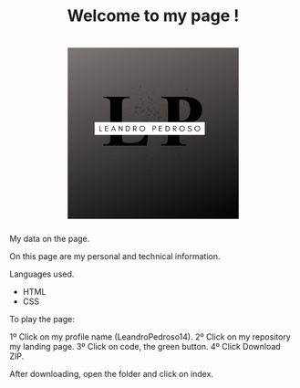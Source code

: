<h1 align ="center"> Welcome to my page ! </h1>

<h1 align="center">
<img src= "components/images/Logotipo.png" width="300" height="300" />
</h1>

My data on the page.

On this page are my personal and technical information.

Languages used.

- HTML
- CSS

To play the page:

1º Click on my profile name (LeandroPedroso14).
2º Click on my repository my landing page.
3º Click on code, the green button.
4º Click Download ZIP.

After downloading, open the folder and click on index.
